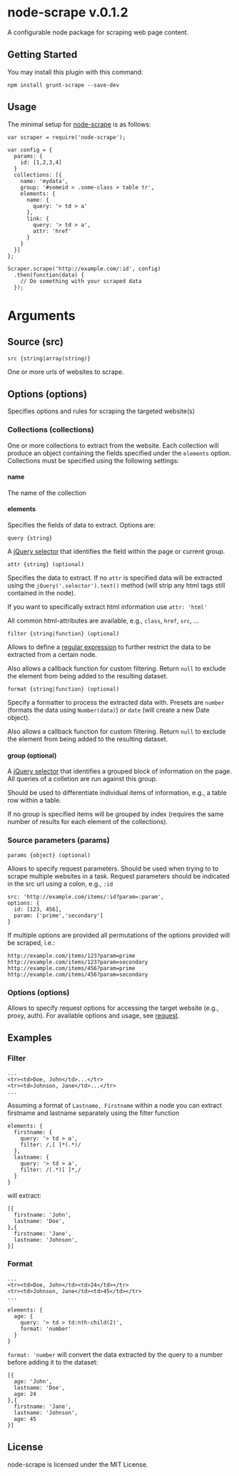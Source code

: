 # node-scrape v.0.1.2

A configurable node package for scraping web page content.

## Getting Started
You may install this plugin with this command:

```shell
npm install grunt-scrape --save-dev
```
## Usage

The minimal setup for [node-scrape]() is as follows:

```
var scraper = require('node-scrape');

var config = {
  params: {
    id: [1,2,3,4]
  }
  collections: [{
    name: 'mydata',
    group: '#someid > .some-class > table tr',
    elements: {
      name: {
        query: '> td > a'
      },
      link: {
        query: '> td > a',
        attr: 'href'
      }
    }
  }]
};

Scraper.scrape('http://example.com/:id', config)
  .then(function(data) {
    // Do something with your scraped data
  });
```

# Arguments

## Source (src)

`src {string|array(string)}`

One or more urls of websites to scrape.

## Options (options)

Specifies options and rules for scraping the targeted website(s)

### Collections (collections)

One or more collections to extract from the website. Each collection will produce an object containing the fields specified under the `elements` option. Collections must be specified using the following settings:

#### name

The name of the collection

#### elements

Specifies the fields of data to extract. Options are:

`query {string}`

A [jQuery selector](http://api.jquery.com/category/selectors/) that identifies the field within the page or current group.

`attr {string} (optional)`

Specifies the data to extract. If no `attr` is specified data will be extracted using the `jQuery('.selector').text()` method (will strip any html tags still contained in the node).

If you want to specifically extract html information use `attr: 'html'`

All common html-attributes are available, e.g., `class`, `href`, `src`, ...

`filter {string|function} (optional)`

Allows to define a [regular expression](https://developer.mozilla.org/en/docs/Web/JavaScript/Guide/Regular_Expressions) to further restrict the data to be extracted from a certain node.

Also allows a callback function for custom filtering. Return `null` to exclude the element from being added to the resulting dataset.

`format {string|function} (optional)`

Specify a formatter to process the extracted data with.
Presets are `number` (formats the data using `Number(data)`) or `date` (will create a new Date object).

Also allows a callback function for custom filtering. Return `null` to exclude the element from being added to the resulting dataset.

#### group (optional)

A [jQuery selector](http://api.jquery.com/category/selectors/) that identifies a grouped block of information on the page. All queries of a colletion are run against this group.

Should be used to differentiate individual items of information, e.g., a table row within a table.

If no group is specified items will be grouped by index (requires the same number of results for each element of the collections).

### Source parameters (params)

`params {object} (optional)`

Allows to specify request parameters. Should be used when trying to to scrape multiple websites in a task.
Request parameters should be indicated in the src url using a colon, e.g., `:id`

```
src: 'http://example.com/items/:id?param=:param',
options: {
  id: [123, 456],
  param: ['prime','secondary']
}
```

If multiple options are provided all permutations of the options provided will be scraped, i.e.:

```
http://example.com/items/123?param=prime
http://example.com/items/123?param=secondary
http://example.com/items/456?param=prime
http://example.com/items/456?param=secondary
```

### Options (options)

Allows to specify request options for accessing the target website (e.g., proxy, auth). For available options and usage, see [request](https://github.com/mikeal/request).

## Examples

### Filter

```
...
<tr><td>Doe, John</td>...</tr>
<tr><td>Johnson, Jane</td>...</tr>
...
```

Assuming a format of `Lastname, Firstname` within a node you can extract firstname and lastname separately using the filter function

```
elements: {
  firstname: {
    query: '> td > a',
    filter: /,[ ]*(.*)/
  },
  lastname: {
    query: '> td > a',
    filter: /(.*)[ ]*,/
  }
}
```

will extract:
```
[{
  firstname: 'John',
  lastname: 'Doe',
},{
  firstname: 'Jane',
  lastname: 'Johnson',
}]
```

### Format

```
...
<tr><td>Doe, John</td><td>24</td></tr>
<tr><td>Johnson, Jane</td><td>45</td></tr>
...
```

```
elements: {
  age: {
    query: '> td > td:nth-child(2)',
    format: 'number'
  }
}
```

`format: 'number` will convert the data extracted by the query to a number before adding it to the dataset:

```
[{
  age: 'John',
  lastname: 'Doe',
  age: 24
},{
  firstname: 'Jane',
  lastname: 'Johnson',
  age: 45
}]
```


## License

node-scrape is licensed under the MIT License.
